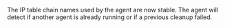 The IP table chain names used by the agent are now stable. The agent will detect if another agent is already running or if a previous cleanup failed.
